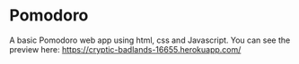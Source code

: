 # Pomodoro
A basic Pomodoro web app using html, css and Javascript. You can see the preview here: https://cryptic-badlands-16655.herokuapp.com/
